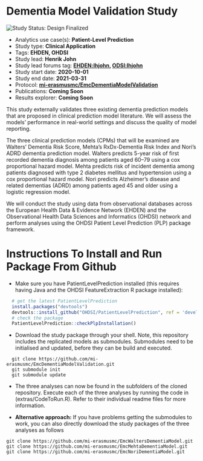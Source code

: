Dementia Model Validation Study
=============
<img src="https://img.shields.io/badge/Study%20Status-Design%20Finalized-brightgreen.svg" alt="Study Status: Design Finalized">

- Analytics use case(s): **Patient-Level Prediction**
- Study type: **Clinical Application**
- Tags: **EHDEN, OHDSI**
- Study lead: **Henrik John**
- Study lead forums tag: **[EHDEN:lhjohn](https://forum.ehden.eu/u/lhjohn), [ODSI:lhjohn](https://forums.ohdsi.org/u/lhjohn)**
- Study start date: **2020-10-01**
- Study end date: **2021-03-31**
- Protocol: **[mi-erasmusmc/EmcDementiaModelValidation](https://github.com/mi-erasmusmc/EmcDementiaModelValidation)**
- Publications: **Coming Soon**
- Results explorer: **Coming Soon**

This study externally validates three existing dementia prediction models that are proposed in clinical prediction model literature. We will assess the models’ performance in real-world settings and discuss the quality of model reporting.

The three clinical prediction models (CPMs) that will be examined are Walters’ Dementia Risk Score, Mehta’s RxDx-Dementia Risk Index and Nori’s ADRD dementia prediction model. Walters predicts 5-year risk of first recorded dementia diagnosis among patients aged 60–79 using a cox proportional hazard model. Mehta predicts risk of incident dementia among patients diagnosed with type 2 diabetes mellitus and hypertension using a cox proportional hazard model. Nori predicts Alzheimer’s disease and related dementias (ADRD) among patients aged 45 and older using a logistic regression model.

We will conduct the study using data from observational databases across the European Health Data & Evidence Network (EHDEN) and the Observational Health Data Sciences and Informatics (OHDSI) network and perform analyses using the OHDSI Patient Level Prediction (PLP) package framework.

Instructions To Install and Run Package From Github
===================

- Make sure you have PatientLevelPrediction installed (this requires having Java and the OHDSI FeatureExtraction R package installed):

```r
  # get the latest PatientLevelPrediction
  install.packages("devtools")
  devtools::install_github("OHDSI/PatientLevelPrediction", ref = 'develop')
  # check the package
  PatientLevelPrediction::checkPlpInstallation()
```

- Download the study package through your shell. Note, this repository includes the replicated models as submodules. Submodules need to be initialised and updated, before they can be build and executed.
```shell
  git clone https://github.com/mi-erasmusmc/EmcDementiaModelValidation.git
  git submodule init
  git submodule update
```
- The three analyses can now be found in the subfolders of the cloned repository. Execute each of the three analyses by running the code in (extras/CodeToRun.R). Refer to their individual readme files for more information.

- **Alternative approach:** If you have problems getting the submodules to work, you can also directly download the study packages of the three analyses as follows

```
git clone https://github.com/mi-erasmusmc/EmcWaltersDementiaModel.git
git clone https://github.com/mi-erasmusmc/EmcMehtaDementiaModel.git
git clone https://github.com/mi-erasmusmc/EmcNoriDementiaModel.git
```
